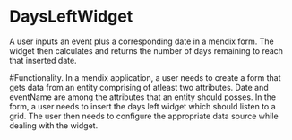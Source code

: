 # DaysLeftWidget
A user inputs  an event plus a corresponding date in a mendix form.
The widget then calculates and returns the number of days remaining to reach that inserted date.

#Functionality.
In a mendix application, a user needs to create a form that gets data from an entity comprising of atleast two attributes. Date and eventName are among the attributes that an entity should posses. In the form, a user needs to insert the days left widget which should listen to a grid.
The user then needs to configure the appropriate data source while dealing with the widget.

